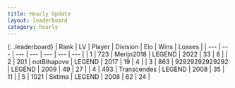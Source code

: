 ```yaml
---
title: Hourly Update
layout: leaderboard
category: hourly
---
```


{: .leaderboard}
| Rank | LV | Player | Division | Elo | Wins | Losses |
| --- | --- | --- | --- | --- | --- | --- |
| <span data-change="-">1</span> | 723 | <span title="ID: 489101">Merijn2018</span> | LEGEND | <span data-change="-">2022</span> | <span data-change="-">33</span> | <span data-change="-">8</span> |
| <span data-change="-">2</span> | 201 | <span title="ID: 413682">notBihapove</span> | LEGEND | <span data-change="-">2017</span> | <span data-change="-">19</span> | <span data-change="-">4</span> |
| <span data-change="-">3</span> | 863 | <span title="ID: 92077">92929292929292</span> | LEGEND | <span data-change="-">2009</span> | <span data-change="-">49</span> | <span data-change="-">27</span> |
| <span data-change="-">4</span> | 493 | <span title="ID: 185505">Transcendes</span> | LEGEND | <span data-change="-">2008</span> | <span data-change="-">35</span> | <span data-change="-">11</span> |
| <span data-change="-">5</span> | 1021 | <span title="ID: 353063">Sktima</span> | LEGEND | <span data-change="-">2008</span> | <span data-change="-">62</span> | <span data-change="-">24</span> |
